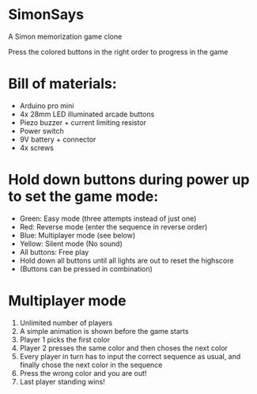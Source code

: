 # SimonSays
 A Simon memorization game clone
 
 Press the colored buttons in the right order to progress in the game
 
# Bill of materials:
   - Arduino pro mini
   - 4x 28mm LED illuminated arcade buttons
   - Piezo buzzer + current limiting resistor
   - Power switch
   - 9V battery + connector
   - 4x screws
   
# Hold down buttons during power up to set the game mode:
   - Green: Easy mode (three attempts instead of just one)
   - Red: Reverse mode (enter the sequence in reverse order)
   - Blue: Multiplayer mode (see below)
   - Yellow: Silent mode (No sound)
   - All buttons: Free play
   - Hold down all buttons until all lights are out to reset the highscore
   - (Buttons can be pressed in combination)
   
# Multiplayer mode
   1. Unlimited number of players
   2. A simple animation is shown before the game starts
   3. Player 1 picks the first color
   4. Player 2 presses the same color and then choses the next color
   5. Every player in turn has to input the correct sequence as usual, and finally chose the next color in the sequence
   6. Press the wrong color and you are out!
   7. Last player standing wins!